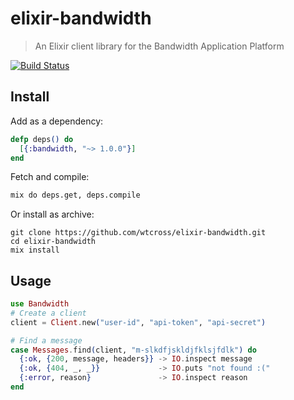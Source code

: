 elixir-bandwidth
================

> An Elixir client library for the Bandwidth Application Platform

[![Build Status](https://travis-ci.org/wtcross/elixir-bandwidth.svg?branch=master)](https://travis-ci.org/wtcross/elixir-bandwidth)

## Install
Add as a dependency:
```elixir
defp deps() do
  [{:bandwidth, "~> 1.0.0"}]
end
```
Fetch and compile:
```bash
mix do deps.get, deps.compile
```

Or install as archive:
```
git clone https://github.com/wtcross/elixir-bandwidth.git
cd elixir-bandwidth
mix install
```

## Usage
```elixir
use Bandwidth
# Create a client
client = Client.new("user-id", "api-token", "api-secret")

# Find a message
case Messages.find(client, "m-slkdfjskldjfklsjfdlk") do
  {:ok, {200, message, headers}} -> IO.inspect message
  {:ok, {404, _, _}}             -> IO.puts "not found :("
  {:error, reason}               -> IO.inspect reason
end
```
